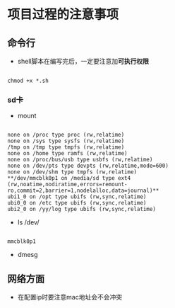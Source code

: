 # 项目过程的注意事项
 
## 命令行

- shell脚本在编写完后，一定要注意加**可执行权限**

``` shell

chmod +x *.sh

```

### sd卡

- mount

``` shell

none on /proc type proc (rw,relatime)
none on /sys type sysfs (rw,relatime)
/tmp on /tmp type tmpfs (rw,relatime)
none on /home type ramfs (rw,relatime)
none on /proc/bus/usb type usbfs (rw,relatime)
none on /dev/pts type devpts (rw,relatime,mode=600)
none on /dev/shm type tmpfs (rw,relatime)
**/dev/mmcblk0p1 on /media/sd type ext4 (rw,noatime,nodiratime,errors=remount-ro,commit=2,barrier=1,nodelalloc,data=journal)**
ubi1_0 on /opt type ubifs (rw,sync,relatime)
ubi0_0 on /etc type ubifs (rw,sync,relatime)
ubi2_0 on /yy/log type ubifs (rw,sync,relatime)

```

- ls /dev/

``` shell

mmcblk0p1 

```

- dmesg



## 网络方面

- 在配置ip时要注意mac地址会不会冲突